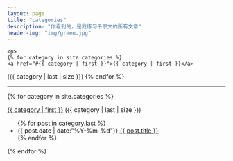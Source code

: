 ```yaml
---
layout: page 
title: "categories"
description: "你看到的，是我练习千字文的所有文章"
header-img: "img/green.jpg"
---
```


<div class="title">

    <p>
    {% for category in site.categories %}
    <a href="#{{ category | first }}">{{ category | first }}</a>
   (<span  class="category-number">{{ category | last | size }}</span>)
    {% endfor %}
    </p>
</div>
<hr>
{% for category in site.categories %}
<p><a name="{{category | first }}" href="#{{ category | first }}">{{ category | first }}</a>
(<span  class="category-number">{{ category | last | size }}</span>)</p>
<ul class="arc-list">
    {% for post in category.last %}
    <li><span class="category-date">{{ post.date | date:"%Y-%m-%d"}}</span>
    <a href="{{ post.url }}">{{ post.title }}</a>
    </li>
    {% endfor %}
</ul>
{% endfor %}
